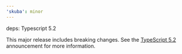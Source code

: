 ```yaml
---
'skuba': minor
---
```


deps: Typescript 5.2

This major release includes breaking changes. See the [TypeScript 5.2](https://devblogs.microsoft.com/typescript/announcing-typescript-5-2/) announcement for more information.
